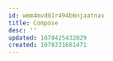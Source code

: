 ```yaml
---
id: wmm4mvd01r494b6njaatnav
title: Compose
desc: ''
updated: 1670425432829
created: 1670331681471
---
```

